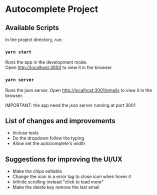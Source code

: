 # Autocomplete Project
## Available Scripts

In the project directory, run:
### `yarn start`

Runs the app in the development mode.\
Open [http://localhost:3000](http://localhost:3000) to view it in the browser.

### `yarn server`

Runs the json server.
Open [http://localhost:3001/emails](http://localhost:3001/emails) to view it in the browser.

IMPORTANT: the app need the json server running at port 3001
## List of changes and improvements

- Incluse tests
- Do the dropdown follow the typing
- Allow set the autocomplete's width 
## Suggestions for improving the UI/UX 

- Make the chips editable
- Change the icon in a error tag to close icon when hover it
- Infinite scrolling instead "click to load more"
- Make the delete key remove the last email